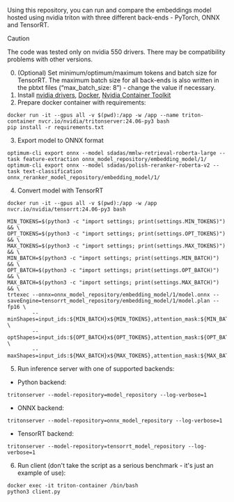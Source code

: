 Using this repository, you can run and compare the embeddings model hosted using nvidia triton with three different back-ends - PyTorch, ONNX and TensorRT.

> [!CAUTION]
> The code was tested only on nvidia 550 drivers. There may be compatibility problems with other versions.

0. (Optional) Set minimum/optimum/maximum tokens and batch size for TensorRT. The maximum batch size for all back-ends is also written in the pbtxt files (“max_batch_size: 8”) - change the value if necessary.
1. Install [nvidia drivers](https://ubuntu.com/server/docs/nvidia-drivers-installation), [Docker](https://docs.docker.com/engine/install/), [Nvidia Container Toolkit](https://docs.nvidia.com/datacenter/cloud-native/container-toolkit/latest/install-guide.html)
2. Prepare docker container with requirements:
```shell
docker run -it --gpus all -v $(pwd):/app -w /app --name triton-container nvcr.io/nvidia/tritonserver:24.06-py3 bash
pip install -r requirements.txt
```
3. Export model to ONNX format
```shell
optimum-cli export onnx --model sdadas/mmlw-retrieval-roberta-large --task feature-extraction onnx_model_repository/embedding_model/1/
optimum-cli export onnx --model sdadas/polish-reranker-roberta-v2 --task text-classification onnx_reranker_model_repository/embedding_model/1/
```
4. Convert model with TensorRT
```shell
docker run -it --gpus all -v $(pwd):/app -w /app nvcr.io/nvidia/tensorrt:24.06-py3 bash

MIN_TOKENS=$(python3 -c "import settings; print(settings.MIN_TOKENS)") && \
OPT_TOKENS=$(python3 -c "import settings; print(settings.OPT_TOKENS)") && \
MAX_TOKENS=$(python3 -c "import settings; print(settings.MAX_TOKENS)") && \
MIN_BATCH=$(python3 -c "import settings; print(settings.MIN_BATCH)") && \
OPT_BATCH=$(python3 -c "import settings; print(settings.OPT_BATCH)") && \
MAX_BATCH=$(python3 -c "import settings; print(settings.MAX_BATCH)") && \
trtexec --onnx=onnx_model_repository/embedding_model/1/model.onnx --saveEngine=tensorrt_model_repository/embedding_model/1/model.plan --fp16 \
        --minShapes=input_ids:${MIN_BATCH}x${MIN_TOKENS},attention_mask:${MIN_BATCH}x${MIN_TOKENS} \
        --optShapes=input_ids:${OPT_BATCH}x${OPT_TOKENS},attention_mask:${OPT_BATCH}x${OPT_TOKENS} \
        --maxShapes=input_ids:${MAX_BATCH}x${MAX_TOKENS},attention_mask:${MAX_BATCH}x${MAX_TOKENS}
```
5. Run inference server with one of supported backends:
- Python backend:
```shell
tritonserver --model-repository=model_repository --log-verbose=1
```
- ONNX backend:
```shell
tritonserver --model-repository=onnx_model_repository --log-verbose=1
```
- TensorRT backend:
```shell
tritonserver --model-repository=tensorrt_model_repository --log-verbose=1
```
6. Run client (don't take the script as a serious benchmark - it's just an example of use):
```shell
docker exec -it triton-container /bin/bash
python3 client.py
```